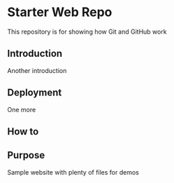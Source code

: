 # Starter Web Repo

This repository is for showing how Git and GitHub work

## Introduction

Another introduction

## Deployment

One more

## How to

## Purpose

Sample website with plenty of files for demos